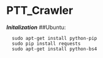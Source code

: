 # PTT_Crawler

***Initalization***
##Ubuntu:
```
  sudo apt-get install python-pip
  sudo pip install requests
  sudo apt-get install python-bs4
```  
